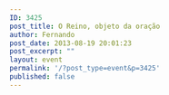```yaml
---
ID: 3425
post_title: O Reino, objeto da oração
author: Fernando
post_date: 2013-08-19 20:01:23
post_excerpt: ""
layout: event
permalink: '/?post_type=event&p=3425'
published: false
---
```

